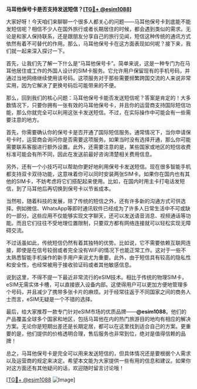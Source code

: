 **马耳他保号卡是否支持发送短信？[[TG💪+ @esim1088](https://t.me/s/esim1088)]**

大家好呀！今天咱们来聊聊一个很多人都关心的问题——马耳他保号卡到底能不能发短信呢？相信不少人在国外旅行或者长期居住的时候，都会遇到类似的需求。无论是和家人保持联系，还是跟朋友分享自己的旅行见闻，短信这种传统的通讯方式依然有着不可替代的作用。那么，马耳他保号卡在这方面表现如何呢？接下来，我们就一起来深入探讨一下。

首先，让我们先了解一下什么是“马耳他保号卡”。简单来说，这是一种专门为在马耳他居住或工作的外国人设计的SIM卡服务。它允许用户保留现有的手机号码，并通过当地网络继续使用该号码。这项服务对于那些需要频繁跨国交流的人来说非常实用，因为它解决了更换号码后可能带来的不便。

那么，回到我们的核心问题：马耳他保号卡能否发送短信呢？答案是肯定的！大多数情况下，只要你拥有一张有效的马耳他保号卡，并且你的运营商支持国际短信功能，那么你就完全可以利用这张卡发送短信。不过，在实际操作中可能会有一些需要注意的地方。

首先，你需要确认你的保号卡是否开通了国际短信服务。通常情况下，当你申请保号卡时，运营商会询问你是否需要这项服务。如果当时没有选择开通，那么你可能需要联系客服进行额外设置。此外，还需要注意的是，某些国家或地区的短信收费标准可能会有所不同，因此在发送前最好咨询清楚相关费用信息。

另外，还有一个小技巧可以帮助你更好地利用保号卡发送短信。现在很多智能手机都支持双卡双待功能，这意味着你可以同时安装两张SIM卡。如果你在国内也有其他的SIM卡，不妨考虑将它们搭配起来使用。比如，在国内时用主卡打电话发短信，到了马耳他后再切换到保号卡以节省成本。

当然啦，随着科技的发展，除了传统的短信之外，还有许多新的沟通方式可供选择。例如微信、WhatsApp等即时通讯软件已经成为了许多人日常生活中不可或缺的一部分。这些应用不仅能够实现文字聊天，还可以发送语音消息、视频通话等功能。而且它们往往不受地理位置限制，只要双方都有网络连接就可以轻松实现无障碍交流。

不过话虽如此，传统短信仍然有着其独特的优势。比如说，它不需要依赖互联网连接，即使是在信号较弱或者完全没有WiFi的情况下也能正常工作。这对于一些不太熟悉智能手机操作的新手用户来说尤为重要。此外，由于短信具有较高的隐私性和安全性，也经常被用于接收验证码或者其他敏感信息。

说到这里，不得不提一下最近非常流行的eSIM技术。相比于传统的物理SIM卡，eSIM无需实体卡槽，可以直接嵌入设备内部。这使得用户可以更加方便地管理多个号码，并且减少了携带多张卡片的麻烦。对于经常往返于不同国家之间的商务人士而言，eSIM无疑是一个不错的选择。

最后，给大家推荐一款专门针对eSIM市场的优质品牌——**@esim1088**。他们的产品覆盖全球多个国家和地区，包括马耳他在内的热门旅游目的地均有相应的解决方案。无论你是短期出差还是长期定居，都可以在这里找到适合自己的方案。更重要的是，他们提供的价格透明合理，售后服务也非常到位，绝对是值得信赖的品牌！

总之，马耳他保号卡是完全可以用来发送短信的，但具体情况还是要根据个人需求以及运营商的规定来决定。希望本文能为大家提供一些有用的信息和建议。如果你对这方面还有其他疑问的话，欢迎随时留言讨论哦！

[[TG💪+ @esim1088](https://t.me/s/esim1088) ![Image](https://i.postimg.cc/4NQfJmqS/Snipaste-2025-05-13-00-14-12.png)]